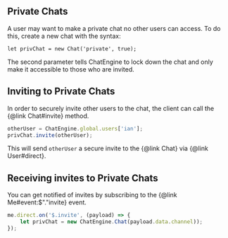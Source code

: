 ## Private Chats

A user may want to make a private chat no other users can access. To do this,
create a new chat with the syntax:

```
let privChat = new Chat('private', true);
```

The second parameter tells ChatEngine to lock down the chat and only make it
accessible to those who are invited.

## Inviting to Private Chats

In order to securely invite other users to the chat, the client can call
the {@link Chat#invite} method.

```js
otherUser = ChatEngine.global.users['ian'];
privChat.invite(otherUser);
```

This will send ```otherUser``` a secure invite to the {@link Chat} via {@link User#direct}.

## Receiving invites to Private Chats

You can get notified of invites by subscribing to the {@link Me#event:$"."invite} event.

```js
me.direct.on('$.invite', (payload) => {
    let privChat = new ChatEngine.Chat(payload.data.channel));
});
```


